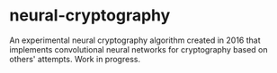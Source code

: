 # neural-cryptography
An experimental neural cryptography algorithm created in 2016 that implements convolutional neural networks for cryptography based on others' attempts. Work in progress.
